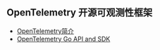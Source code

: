 ## OpenTelemetry 开源可观测性框架
- [OpenTelemetry简介](OpenTelemetry.md)
- [OpenTelemetry Go API and SDK](OpenTelemetryGo.md)